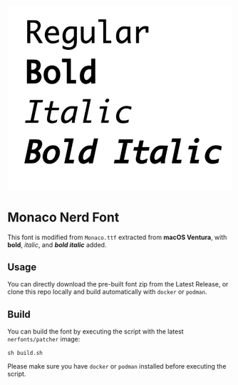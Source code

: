 ![sample](images/sample.png)

# Monaco Nerd Font

This font is modified from `Monaco.ttf` extracted from **macOS Ventura**, with **bold**, *italic*, and ***bold italic*** added.

## Usage

You can directly download the pre-built font zip from the Latest Release, or clone this repo locally and build automatically with `docker` or `podman`.

## Build

You can build the font by executing the script with the latest `nerfonts/patcher` image:

```shell
sh build.sh
```

Please make sure you have `docker` or `podman` installed before executing the script.
